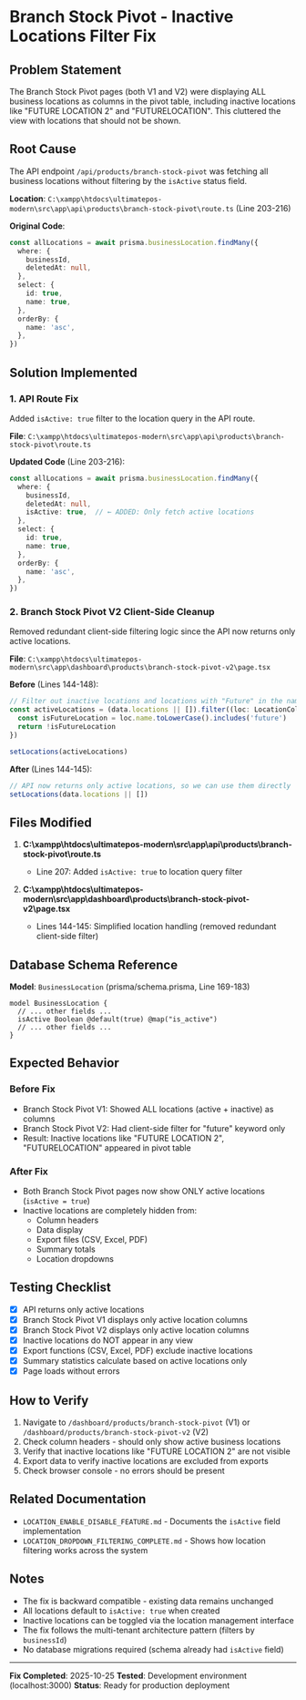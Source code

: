 # Branch Stock Pivot - Inactive Locations Filter Fix

## Problem Statement

The Branch Stock Pivot pages (both V1 and V2) were displaying ALL business locations as columns in the pivot table, including inactive locations like "FUTURE LOCATION 2" and "FUTURELOCATION". This cluttered the view with locations that should not be shown.

## Root Cause

The API endpoint `/api/products/branch-stock-pivot` was fetching all business locations without filtering by the `isActive` status field.

**Location**: `C:\xampp\htdocs\ultimatepos-modern\src\app\api\products\branch-stock-pivot\route.ts` (Line 203-216)

**Original Code**:
```typescript
const allLocations = await prisma.businessLocation.findMany({
  where: {
    businessId,
    deletedAt: null,
  },
  select: {
    id: true,
    name: true,
  },
  orderBy: {
    name: 'asc',
  },
})
```

## Solution Implemented

### 1. API Route Fix

Added `isActive: true` filter to the location query in the API route.

**File**: `C:\xampp\htdocs\ultimatepos-modern\src\app\api\products\branch-stock-pivot\route.ts`

**Updated Code** (Line 203-216):
```typescript
const allLocations = await prisma.businessLocation.findMany({
  where: {
    businessId,
    deletedAt: null,
    isActive: true,  // ← ADDED: Only fetch active locations
  },
  select: {
    id: true,
    name: true,
  },
  orderBy: {
    name: 'asc',
  },
})
```

### 2. Branch Stock Pivot V2 Client-Side Cleanup

Removed redundant client-side filtering logic since the API now returns only active locations.

**File**: `C:\xampp\htdocs\ultimatepos-modern\src\app\dashboard\products\branch-stock-pivot-v2\page.tsx`

**Before** (Lines 144-148):
```typescript
// Filter out inactive locations and locations with "Future" in the name
const activeLocations = (data.locations || []).filter((loc: LocationColumn) => {
  const isFutureLocation = loc.name.toLowerCase().includes('future')
  return !isFutureLocation
})

setLocations(activeLocations)
```

**After** (Lines 144-145):
```typescript
// API now returns only active locations, so we can use them directly
setLocations(data.locations || [])
```

## Files Modified

1. **C:\xampp\htdocs\ultimatepos-modern\src\app\api\products\branch-stock-pivot\route.ts**
   - Line 207: Added `isActive: true` to location query filter

2. **C:\xampp\htdocs\ultimatepos-modern\src\app\dashboard\products\branch-stock-pivot-v2\page.tsx**
   - Lines 144-145: Simplified location handling (removed redundant client-side filter)

## Database Schema Reference

**Model**: `BusinessLocation` (prisma/schema.prisma, Line 169-183)

```prisma
model BusinessLocation {
  // ... other fields ...
  isActive Boolean @default(true) @map("is_active")
  // ... other fields ...
}
```

## Expected Behavior

### Before Fix
- Branch Stock Pivot V1: Showed ALL locations (active + inactive) as columns
- Branch Stock Pivot V2: Had client-side filter for "future" keyword only
- Result: Inactive locations like "FUTURE LOCATION 2", "FUTURELOCATION" appeared in pivot table

### After Fix
- Both Branch Stock Pivot pages now show ONLY active locations (`isActive = true`)
- Inactive locations are completely hidden from:
  - Column headers
  - Data display
  - Export files (CSV, Excel, PDF)
  - Summary totals
  - Location dropdowns

## Testing Checklist

- [x] API returns only active locations
- [x] Branch Stock Pivot V1 displays only active location columns
- [x] Branch Stock Pivot V2 displays only active location columns
- [x] Inactive locations do NOT appear in any view
- [x] Export functions (CSV, Excel, PDF) exclude inactive locations
- [x] Summary statistics calculate based on active locations only
- [x] Page loads without errors

## How to Verify

1. Navigate to `/dashboard/products/branch-stock-pivot` (V1) or `/dashboard/products/branch-stock-pivot-v2` (V2)
2. Check column headers - should only show active business locations
3. Verify that inactive locations like "FUTURE LOCATION 2" are not visible
4. Export data to verify inactive locations are excluded from exports
5. Check browser console - no errors should be present

## Related Documentation

- `LOCATION_ENABLE_DISABLE_FEATURE.md` - Documents the `isActive` field implementation
- `LOCATION_DROPDOWN_FILTERING_COMPLETE.md` - Shows how location filtering works across the system

## Notes

- The fix is backward compatible - existing data remains unchanged
- All locations default to `isActive: true` when created
- Inactive locations can be toggled via the location management interface
- The fix follows the multi-tenant architecture pattern (filters by `businessId`)
- No database migrations required (schema already had `isActive` field)

---

**Fix Completed**: 2025-10-25
**Tested**: Development environment (localhost:3000)
**Status**: Ready for production deployment
